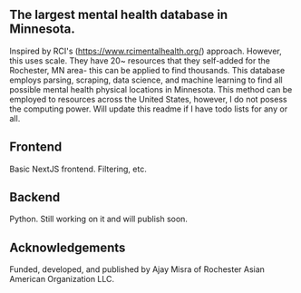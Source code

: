 ## The largest mental health database in Minnesota.
Inspired by RCI's (https://www.rcimentalhealth.org/) approach. However, this uses scale. They have 20~ resources that they self-added for the Rochester, MN area- this can be applied to find thousands. This database employs parsing, scraping, data science, and machine learning to find all possible mental health physical locations in Minnesota. This method can be employed to resources across the United States, however, I do not posess the computing power. Will update this readme if I have todo lists for any or all. 

## Frontend 
Basic NextJS frontend. Filtering, etc. 

## Backend 
Python. Still working on it and will publish soon. 

## Acknowledgements
Funded, developed, and published by Ajay Misra of Rochester Asian American Organization LLC. 